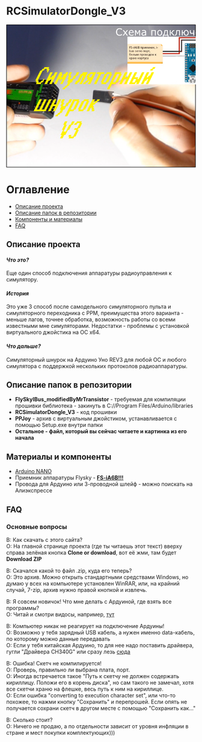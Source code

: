 # RCSimulatorDongle_V3
![IMG](zastavka.png)

# Оглавление

  * [Описание проекта](#Description)
  * [Описание папок в репозитории](#Folders_description)
  * [Компоненты и материалы](#Components)
  * [FAQ](#FAQ)
  
<a id="Description"></a>
## Описание проекта
#### *Что это?*
Еще один способ подключения аппаратуры радиоуправления к симулятору.

#### *История* 
Это уже 3 способ после самодельного симуляторного пульта и симуляторного переходника с PPM, преимущества этого варианта - меньше лагов, точнее обработка, возможность работы со всеми известными мне симуляторами. Недостатки - проблемы с установкой виртуального джойстика на ОС x64.

#### *Что дальше?*
Симуляторный шнурок на Ардуино Уно REV3 для любой ОС и любого симулятора с поддержкой нескольких протоколов радиоаппаратуры.

<a id="Folders_description"></a>
## Описание папок в репозитории
  - **FlySkyIBus_modifiedByMrTransistor** - требуемая для компиляции прошивки библиотека - закинуть в C://Program Files/Arduino/libraries
  - **RCSimulatorDongle_V3** - код прошивки
  - **PPJoy** - архив с виртуальным джойстиком, устанавливается с помощью Setup.exe внутри папки
  - **Остальное - файл, который вы сейчас читаете и картинка из его начала**

<a id="Components"></a>
## Материалы и компоненты
  - [Arduino NANO](http://ali.pub/20o36t)
  - Приемник аппаратуры Flysky - **[FS-iA6B!!!](http://ali.pub/1exhys)**
  - Провода для Ардуино или 3-проводной шлейф - можно поискать на Алиэкспрессе
  
<a id="FAQ"></a>
## FAQ
### Основные вопросы
В: Как скачать с этого сайта?  
О: На главной странице проекта (где ты читаешь этот текст) вверху справа зелёная кнопка **Clone or download**, вот её жми, там будет **Download ZIP**

В: Скачался какой то файл .zip, куда его теперь?  
О: Это архив. Можно открыть стандартными средствами Windows, но думаю у всех на компьютере установлен WinRAR, или, на крайний случай, 7-zip, архив нужно правой кнопкой и извлечь.

В: Я совсем новичок! Что мне делать с Ардуиной, где взять все программы?  
О: Читай и смотри видосы, например, [тут](http://alexgyver.ru/arduino-first/)

В: Компьютер никак не реагирует на подключение Ардуины!  
О: Возможно у тебя зарядный USB кабель, а нужен именно data-кабель, по которому можно данные передавать  
О: Если у тебя китайская Ардуино, то для нее надо поставить драйвера, гугли "Драйвера CH340G" или сразу лезь [сюда](http://smart-chip.ru/drajver-dlya-arduino/)

В: Ошибка! Скетч не компилируется!  
О: Проверь, правильно ли выбрана плата, порт.  
О: Иногда встречается такое "Путь к скетчу не должен содержать кириллицу. Положи его в корень диска", но сам такого не замечал, хотя все скетчи храню на флешке, весь путь к ним на кириллице.  
О: Если ошибка "converting to execution character set", или что-то похожее, то нажми кнопку "Сохранить" и перепрошей. Если опять не получается сохрани скетч в другом месте с помощью "Сохранить как..."

В: Сколько стоит?  
О: Ничего не продаю, а по отдельности зависит от уровня инфляции в стране и мест покупки комплектующих)))
